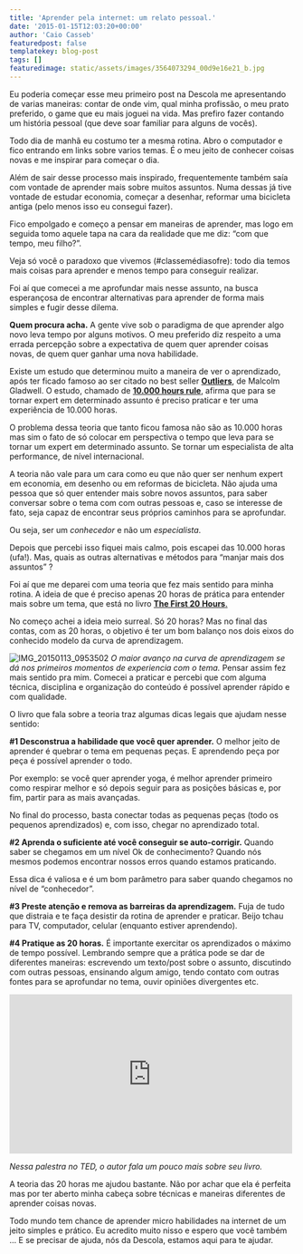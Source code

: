 ```yaml
---
title: 'Aprender pela internet: um relato pessoal.'
date: '2015-01-15T12:03:20+00:00'
author: 'Caio Casseb'
featuredpost: false
templatekey: blog-post
tags: []
featuredimage: static/assets/images/3564073294_00d9e16e21_b.jpg
---
```


Eu poderia começar esse meu primeiro post na Descola me apresentando de varias maneiras: contar de onde vim, qual minha profissão, o meu prato preferido, o game que eu mais joguei na vida. Mas prefiro fazer contando um história pessoal (que deve soar familiar para alguns de vocês).

Todo dia de manhã eu costumo ter a mesma rotina. Abro o computador e fico entrando em links sobre varios temas. É o meu jeito de conhecer coisas novas e me inspirar para começar o dia.

Além de sair desse processo mais inspirado, frequentemente também saía com vontade de aprender mais sobre muitos assuntos. Numa dessas já tive vontade de estudar economia, começar a desenhar, reformar uma bicicleta antiga (pelo menos isso eu consegui fazer).

Fico empolgado e começo a pensar em maneiras de aprender, mas logo em seguida tomo aquele tapa na cara da realidade que me diz: “com que tempo, meu filho?”.

Veja só você o paradoxo que vivemos (#classemédiasofre): todo dia temos mais coisas para aprender e menos tempo para conseguir realizar.

Foi aí que comecei a me aprofundar mais nesse assunto, na busca esperançosa de encontrar alternativas para aprender de forma mais simples e fugir desse dilema.

**Quem procura acha.**
A gente vive sob o paradigma de que aprender algo novo leva tempo por alguns motivos. O meu preferido diz respeito a uma errada percepção sobre a expectativa de quem quer aprender coisas novas, de quem quer ganhar uma nova habilidade.

Existe um estudo que determinou muito a maneira de ver o aprendizado, após ter ficado famoso ao ser citado no best seller [**Outliers**](http://www.livrariacultura.com.br/p/fora-de-serie-outliers-2653185), de Malcolm Gladwell. O estudo, chamado de [**10.000 hours rule**](http://gladwell.com/outliers/the-10000-hour-rule/), afirma que para se tornar expert em determinado assunto é preciso praticar e ter uma experiência de 10.000 horas.

O problema dessa teoria que tanto ficou famosa não são as 10.000 horas mas sim o fato de só colocar em perspectiva o tempo que leva para se tornar um expert em determinado assunto. Se tornar um especialista de alta performance, de nível internacional.

A teoria não vale para um cara como eu que não quer ser nenhum expert em economia, em desenho ou em reformas de bicicleta. Não ajuda uma pessoa que só quer entender mais sobre novos assuntos, para saber conversar sobre o tema com com outras pessoas e, caso se interesse de fato, seja capaz de encontrar seus próprios caminhos para se aprofundar.

Ou seja, ser um _conhecedor_ e não um _especialista_.

Depois que percebi isso fiquei mais calmo, pois escapei das 10.000 horas (ufa!). Mas, quais as outras alternativas e métodos para “manjar mais dos assuntos” ?

Foi aí que me deparei com uma teoria que fez mais sentido para minha rotina. A ideia de que é preciso apenas 20 horas de prática para entender mais sobre um tema, que está no livro [**The First 20 Hours**.](http://first20hours.com/)

No começo achei a ideia meio surreal. Só 20 horas? Mas no final das contas, com as 20 horas, o objetivo é ter um bom balanço nos dois eixos do conhecido modelo da curva de aprendizagem.

![IMG_20150113_0953502](http://s3-sa-east-1.amazonaws.com/drops-cdn/drops-new/wp-content/uploads/2015/01/15120320/IMG_20150113_0953502-1024x768.jpg)
_O maior avanço na curva de aprendizagem se dá nos primeiros momentos de experiencia com o tema._
Pensar assim fez mais sentido pra mim. Comecei a praticar e percebi que com alguma técnica, disciplina e organização do conteúdo é possível aprender rápido e com qualidade.

O livro que fala sobre a teoria traz algumas dicas legais que ajudam nesse sentido:

**\#1 Desconstrua a habilidade que você quer aprender.**
O melhor jeito de aprender é quebrar o tema em pequenas peças. E aprendendo peça por peça é possível aprender o todo.

Por exemplo: se você quer aprender yoga, é melhor aprender primeiro como respirar melhor e só depois seguir para as posições básicas e, por fim, partir para as mais avançadas.

No final do processo, basta conectar todas as pequenas peças (todo os pequenos aprendizados) e, com isso, chegar no aprendizado total.

**\#2 Aprenda o suficiente até você conseguir se auto-corrigir.**
Quando saber se chegamos em um nível Ok de conhecimento? Quando nós mesmos podemos encontrar nossos erros quando estamos praticando.

Essa dica é valiosa e é um bom parâmetro para saber quando chegamos no nível de “conhecedor”.

**\#3 Preste atenção e remova as barreiras da aprendizagem.**
Fuja de tudo que distraia e te faça desistir da rotina de aprender e praticar. Beijo tchau para TV, computador, celular (enquanto estiver aprendendo).

**\#4 Pratique as 20 horas.**
É importante exercitar os aprendizados o máximo de tempo possível. Lembrando sempre que a prática pode se dar de diferentes maneiras: escrevendo um texto/post sobre o assunto, discutindo com outras pessoas, ensinando algum amigo, tendo contato com outras fontes para se aprofundar no tema, ouvir opiniões divergentes etc.

<iframe allow="accelerometer; autoplay; clipboard-write; encrypted-media; gyroscope; picture-in-picture" allowfullscreen="" frameborder="0" height="281" loading="lazy" src="https://www.youtube.com/embed/5MgBikgcWnY?start=10&feature=oembed" title="The first 20 hours -- how to learn anything | Josh Kaufman | TEDxCSU" width="500"></iframe>

_Nessa palestra no TED, o autor fala um pouco mais sobre seu livro._

A teoria das 20 horas me ajudou bastante. Não por achar que ela é perfeita mas por ter aberto minha cabeça sobre técnicas e maneiras diferentes de aprender coisas novas.

Todo mundo tem chance de aprender micro habilidades na internet de um jeito simples e prático. Eu acredito muito nisso e espero que você também … E se precisar de ajuda, nós da Descola, estamos aqui para te ajudar.
